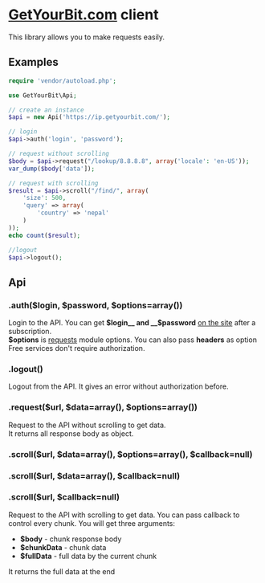 # [GetYourBit.com](https://getyourbit.com) client 

This library allows you to make requests easily.

## Examples

```php
require 'vendor/autoload.php';    

use GetYourBit\Api;

// create an instance
$api = new Api('https://ip.getyourbit.com/');

// login
$api->auth('login', 'password');

// request without scrolling
$body = $api->request("/lookup/8.8.8.8", array('locale': 'en-US'));
var_dump($body['data']);

// request with scrolling
$result = $api->scroll("/find/", array(
    'size': 500,
    'query' => array(
        'country' => 'nepal'
    )
));
echo count($result);

//logout
$api->logout();
```

## Api
### .auth($login, $password, $options=array())
Login to the API. You can get __$login__ and __$password__ [on the site](https://getyourbit.com) after a subscription.  
__$options__ is [requests](https://github.com/rmccue/Requests) module options. 
You can also pass __headers__ as option  
Free services don't require authorization.

### .logout()
Logout from the API. It gives an error without authorization before.

### .request($url, $data=array(), $options=array())
Request to the API without scrolling to get data.     
It returns all response body as object.

### .scroll($url, $data=array(), $options=array(), $callback=null)
### .scroll($url, $data=array(), $callback=null)
### .scroll($url, $callback=null)
Request to the API with scrolling to get data. You can pass callback to control every chunk. You will get three arguments:

* __$body__ - chunk response body
* __$chunkData__ - chunk data
* __$fullData__ - full data by the current chunk  

It returns the full data at the end


 
